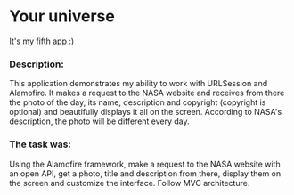 # Your universe
It's my fifth app :)

### Description:
This application demonstrates my ability to work with URLSession and Alamofire.
It makes a request to the NASA website and receives from there the photo of the day, its name, description and copyright (copyright is optional) and beautifully displays it all on the screen.
According to NASA's description, the photo will be different every day.

### The task was:
Using the Alamofire framework, make a request to the NASA website with an open API, get a photo, title and description from there, display them on the screen and customize the interface. Follow MVC architecture.
